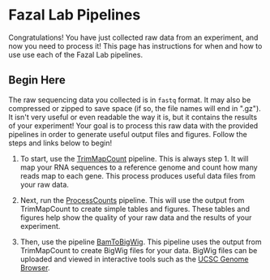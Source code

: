 # Fazal Lab Pipelines
Congratulations! You have just collected raw data from an experiment, and now you need 
to process it! This page has instructions for when and how to use use each of the 
Fazal Lab pipelines.


## Begin Here
The raw sequencing data you collected is in `fastq` format. It may also be compressed 
or zipped to save space (if so, the file names will end in ".gz"). It isn't very 
useful or even readable the way it is, but it contains the results of your experiment! 
Your goal is to process this raw data with the provided pipelines in order to generate 
useful output files and figures. Follow the steps and links below to begin!

1. To start, use the [TrimMapCount](https://fazallabbcm.github.io/FazalLabPipelines/TrimMapCount) 
   pipeline. This is always step 1. It will map your RNA sequences to a reference genome and count 
   how many reads map to each gene. This process produces useful data files from your raw data.

2. Next, run the [ProcessCounts](https://fazallabbcm.github.io/FazalLabPipelines/ProcessCounts.md) 
   pipeline. This will use the output from TrimMapCount to create simple tables and figures. These 
   tables and figures help show the quality of your raw data and the results of your experiment.

3. Then, use the pipeline [BamToBigWig](https://fazallabbcm.github.io/FazalLabPipelines/BamToBigWig). 
   This pipeline uses the output from TrimMapCount to create BigWig files for your data. BigWig 
   files can be uploaded and viewed in interactive tools such as the [UCSC Genome Browser](https://genome.ucsc.edu/).
